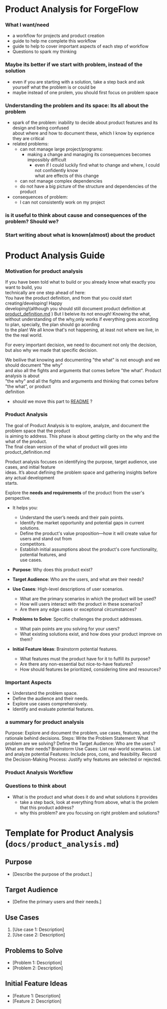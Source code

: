 
# Product Analysis for ForgeFlow
  
### What I want/need
- a workflow for projects and product creation
- guide to help me complete this workflow
- guide to help to cover important aspects of each step of workflow
- Questions to spark my thinking

### Maybe its better if we start with problem, instead of the solution
- even if you are starting with a solution, take a step back and ask yourself what the problem is 
or could be
- maybe instead of one prolem, you should first focus on problem space

### Understanding the problem and its space: Its all about the problem
- spark of the problem: inability to decide about product features and its design and being confused  
about where and how to document these, which I know by exprience they are critical
- related problems: 
    - can not manage large project/programs:
        - making a change and managing its consequences becomes impossibly difficult
            - even if I could luckily find what to change and where, I could not confidently know  
            what are effects of this change
    - can not manage complex dependencies
    - do not have a big picture of the structure and dependencies of the product
- consequences of problem:
    - I can not consistently work on my project

### is it useful to think about cause and consequences of the problem? Should we?


### Start writing about what is known(almost) about the product



# Product Analysis Guide
### Motivation for product analysis
If you have been told what to build or you already know what exactly you want to build, you   
technically are one step ahead of here:  
You have the product definition, and from that you could start creating/developing! Happy  
developing!(although you should still document product definition at [product_definition.md](/docs/product_definition.md) ) But I beleive its not enough! Knowing the what, without understanding 
of the why,only works if everything goes according to plan, specially, the plan should go acording   
to the plan! We all know that's not happening, at least not where we live, in the the real world. 

For every important decision, we need to document not only the decision, but also why we made that specific decision.

We beilive that knowing and documenting "the what" is not enough and we should document "the why"  
and also all the fights and arguments that comes before "the what". Product analysis is about  
"the why" and all the fights and arguments and thinking that comes before "the what", or product   
definition


- should we move this part to [README](/README.md) ?

### Product Analysis
The goal of Product Analysis is to explore, analyze, and document the problem space that the product  
is aiming to address. This phase is about getting clarity on the why and the what of the product.  
The final clean version of the what of product will goes into product_definition.md  

Product analysis focuses on identifying the purpose, target audience, use cases, and initial feature  
ideas. It’s about defining the problem space and gathering insights before any actual development   
starts.

Explore the **needs and requirements** of the product from the user's perspective. 

- It helps you:

    - Understand the user’s needs and their pain points.
    - Identify the market opportunity and potential gaps in current solutions.
    - Define the product's value proposition—how it will create value for users and stand out from   
    competitors.
    - Establish initial assumptions about the product's core functionality, potential features, and   
    use cases.

- **Purpose**: Why does this product exist?
- **Target Audience**: Who are the users, and what are their needs?
- **Use Cases**: High-level descriptions of user scenarios.
    - What are the primary scenarios in which the product will be used?
    - How will users interact with the product in these scenarios?
    - Are there any edge cases or exceptional circumstances?
- **Problems to Solve**: Specific challenges the product addresses.
    - What pain points are you solving for your users?
    - What existing solutions exist, and how does your product improve on them?
- **Initial Feature Ideas**: Brainstorm potential features.
    - What features must the product have for it to fulfill its purpose?
    - Are there any non-essential but nice-to-have features?
    - How should features be prioritized, considering time and resources?

### Important Aspects
- Understand the problem space.
- Define the audience and their needs.
- Explore use cases comprehensively.
- Identify and evaluate potential features.

### a summary for product analysis 
Purpose: Explore and document the problem, use cases, features, and the rationale behind decisions.
Steps:
Write the Problem Statement: What problem are we solving?
Define the Target Audience: Who are the users? What are their needs?
Brainstorm Use Cases: List real-world scenarios.
List and analyze potential Features: Include pros, cons, and feasibility.
Record the Decision-Making Process: Justify why features are selected or rejected.

### Product Analysis Workflow


### Questions to think about
- What is the product and what does it do and what solutions it provides
    - take a step back, look at everything from above, what is the prolem that this product address?  
    - why this problem? are you focusing on right problem and solutions?    

# Template for Product Analysis (`docs/product_analysis.md`)

## Purpose
- [Describe the purpose of the product.]

## Target Audience
- [Define the primary users and their needs.]

## Use Cases
1. [Use case 1: Description]
2. [Use case 2: Description]

## Problems to Solve
- [Problem 1: Description]
- [Problem 2: Description]

## Initial Feature Ideas
- [Feature 1: Description]
- [Feature 2: Description]

